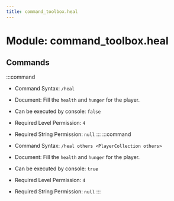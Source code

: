 ```yaml
---
title: command_toolbox.heal
---
```



# Module: command_toolbox.heal

## Commands
:::command
- Command Syntax: `/heal`
- Document:   Fill the `health` and `hunger` for the player.


- Can be executed by console: `false`
- Required Level Permission: `4`
- Required String Permission: `null`
:::
:::command
- Command Syntax: `/heal others <PlayerCollection others>`
- Document:   Fill the `health` and `hunger` for the player.


- Can be executed by console: `true`
- Required Level Permission: `4`
- Required String Permission: `null`
:::
